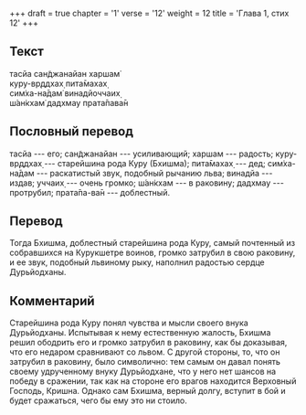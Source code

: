 +++
draft = true
chapter = '1'
verse = '12'
weight = 12
title = 'Глава 1, стих 12'
+++
## Текст

тасйа сан̃джанайан харшам̇  
куру-вр̣ддхах̣ пита̄махах̣  
сим̇ха-на̄дам̇ винадйоччаих̣  
ш́ан̇кхам̇ дадхмау прата̄пава̄н

## Пословный перевод

тасйа --- его; сан̃джанайан --- усиливающий; харшам --- радость;
куру-вр̣ддхах̣ --- старейшина рода Куру (Бхишма); пита̄махах̣ --- дед;
сим̇ха-на̄дам --- раскатистый звук, подобный рычанию льва; винадйа ---
издав; уччаих̣ --- очень громко; ш́ан̇кхам --- в раковину; дадхмау ---
протрубил; прата̄па-ва̄н --- доблестный.

## Перевод

Тогда Бхишма, доблестный старейшина рода Куру, самый почтенный из
собравшихся на Курукшетре воинов, громко затрубил в свою раковину, и ее
звук, подобный львиному рыку, наполнил радостью сердце Дурьйодханы.

## Комментарий

Старейшина рода Куру понял чувства и мысли своего внука Дурьйодханы.
Испытывая к нему естественную жалость, Бхишма решил ободрить его и
громко затрубил в раковину, как бы доказывая, что его недаром сравнивают
со львом. С другой стороны, то, что он затрубил в раковину, было
символично: тем самым он давал понять своему удрученному внуку
Дурьйодхане, что у него нет шансов на победу в сражении, так как на
стороне его врагов находится Верховный Господь, Кришна. Однако сам
Бхишма, верный долгу, вступит в бой и будет сражаться, чего бы ему это
ни стоило.
